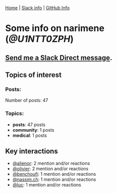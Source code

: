 [Home](https://kelu124.github.io/echommunity/) | [Slack info](https://kelu124.github.io/echommunity/) | [GitHub Info](https://kelu124.github.io/echommunity/github.html)

# Some info on __narimene__ (_@U1NTT0ZPH_)


## [Send me a Slack Direct message](https://echopen.slack.com/messages/@narimene/).

## Topics of interest

### Posts: 

Number of posts: 47

### Topics:

* __posts__: 47 posts
* __community__: 1 posts
* __medical__: 1 posts

## Key interactions 

* [@alienor](./U1N5Q9334.md): 2 mention and/or reactions
* [@olivier](./U04DFTZ7D.md): 2 mention and/or reactions
* [@benchoufi](./U0B47KC3S.md): 1 mention and/or reactions
* [@nassim.ch](./U1NM17NHF.md): 1 mention and/or reactions
* [@luc](./U0AAL4W13.md): 1 mention and/or reactions
